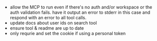- allow the MCP to run even if there's no auth and/or workspace or the auth validation fails. have it output an error to stderr in this case and respond with an error to all tool calls.
- update docs about user ids on search tool
- ensure tool & readme are up to date
- only requrie and set the cookie if using a personal token
